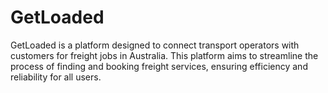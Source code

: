 # GetLoaded

GetLoaded is a platform designed to connect transport operators with customers for freight jobs in Australia. This platform aims to streamline the process of finding and booking freight services, ensuring efficiency and reliability for all users.
